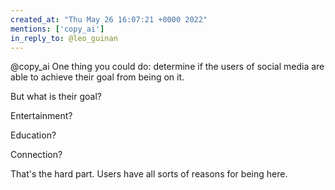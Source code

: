 ```yaml
---
created_at: "Thu May 26 16:07:21 +0000 2022"
mentions: ['copy_ai']
in_reply_to: @leo_guinan
---
```


@copy_ai One thing you could do: determine if the users of social media are able to achieve their goal from being on it.

But what is their goal?

Entertainment?

Education?

Connection?

That's the hard part. Users have all sorts of reasons for being here.